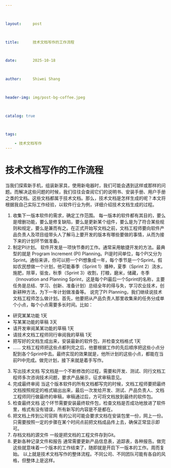```yaml
---

 

layout:     post

 

title:      技术文档写作的工作流程

 

date:       2025-10-18

 

author:     Shiwei Shang

 

header-img: img/post-bg-coffee.jpeg

 

catalog: true

 

tags:

    - 技术文档写作
---
```

# 技术文档写作的工作流程
当我们探索新手机，组装新家具，使用新电器时，我们可能会遇到这样或那样的问题。而解决这些问题的时候，我们往往会查阅它们的说明书、安装手册、用户手册之类的文档。这些文档都属于技术文档。那么，技术文档是怎样生成的呢？本文将根据我自己实际工作经验，以软件行业为例，详细介绍技术文档生成的过程。
1. 收集下一版本软件的需求，确定工作范围。
    每一版本的软件都有其目的，要么是增删功能，要么是修复缺陷，要么是更新某个组件，要么是为了符合某些规则和规定，要么是兼而有之。在正式开始写文档之前，文档工程师要向软件产品负责人及项目组带头人了解马上要开发的版本有哪些要做的事情，从而为接下来的计划环节做准备。
2. 制定PI计划。
    软件开发是一项快节奏的工作。通常采用敏捷开发的方法。最典型的就是 Program Increment (PI) Planning。PI是时间单位，每个PI又分为Sprint。通俗来讲，你可以把一个PI想象成一年，每个季节是一个Sprint。假如农民想做一个计划，他可能春季（Sprint 1）播种，夏季（Sprint 2）浇水，施肥，除草，驱虫，秋季（Sprint 3）收割，打粮，磨米，储藏，冬季（Innovation and Planning Sprint，这是每个PI最后一个Sprint的名称，主要任务是总结、学习、创新、准备计划）总结全年的得与失，学习农业技术，创新耕种方法，为下一年计划做准备等。
    说完了PI Planning，我们继续说技术文档工程师怎么做计划。首先，他要把从产品负责人那里收集来的任务分成单个小点，每个小点需要多长时间。比如：
- 研究某某功能 1天
- 写某某功能的草稿 3天
- 请开发审阅某某功能的草稿 1天
- 请技术文档工程师同行审阅我的草稿 1天
- 把写好的文档生成出来，安装最新的软件包，并检查文档格式 1天
- ......
文档工程师把这些点都列完之后，他要根据工作的先后顺序把这些小点分配到各个Sprint中去。最终实现的效果就是，他所计划的这些小点，都能在当前PI中完成。做完计划，接下来就是着手写作。
3. 写出技术文档
    写文档是一个不断修改的过程，需要和开发、测试、同行文档工程师多次咨询技术问题，要求产品展示，征求审稿意见。
4. 完成最终审阅
    当这个版本软件的所有文档都写完的时候，文档工程师要把最终文档按照规定的格式输出出来，最后一次发给开发、测试、产品负责人、文档工程师同行做最终的审稿，审稿通过后，方可将文档放到最终的软件包。
5. 检查最终文档
    这个环节需要安装最终软件包，检查文档是否成功地放进了软件里，格式有没有错误，所有新写的内容是不是都在。
6. 把文档上传到公司官网
    有的公司可能会要求文档在安装包里一份，网上一份。只需要按照一定的步骤在某个时间点前把文档成品传上去，确保正常显示即可。
7. 存档文档的源文件
    一般是把文档的工程文件存到Git。
8. 更新各种记录文件和报告
    通常需要更新产品信息表，追踪表，各种报告。做完这些就意味着一个版本的工作结束了，随即就是开启下一版本的工作。周而复始。
以上就是技术文档写作的整体流程。不同公司、不同团队可能有各自的风格，但整体上是这样。